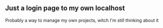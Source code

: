 ## Just a login page to my own localhost

Probably a way to manage my own projects, witch I'm still thinking about it
